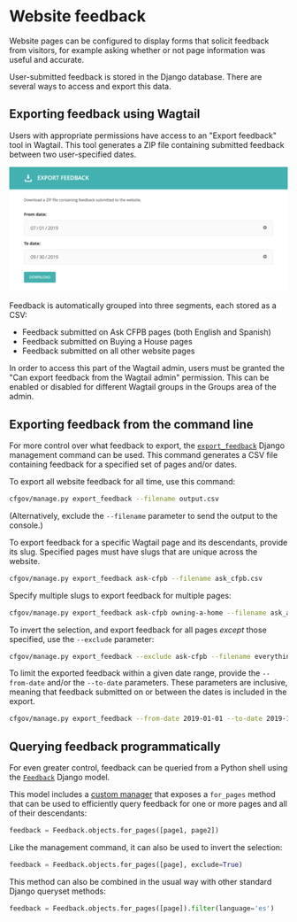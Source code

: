 # Website feedback

Website pages can be configured to display forms that solicit feedback from
visitors, for example asking whether or not page information was useful and
accurate.

User-submitted feedback is stored in the Django database. There are several
ways to access and export this data.

## Exporting feedback using Wagtail

Users with appropriate permissions have access to an "Export feedback" tool
in Wagtail. This tool generates a ZIP file containing submitted feedback
between two user-specified dates.

![Screenshot of the Wagtail tool for exporting feedback](img/export-feedback.png)

Feedback is automatically grouped into three segments, each stored as a CSV:

- Feedback submitted on Ask CFPB pages (both English and Spanish)
- Feedback submitted on Buying a House pages
- Feedback submitted on all other website pages

In order to access this part of the Wagtail admin, users must be granted the
"Can export feedback from the Wagtail admin" permission. This can be enabled
or disabled for different Wagtail groups in the Groups area of the admin.

## Exporting feedback from the command line

For more control over what feedback to export, the
[`export_feedback`](https://github.com/cfpb/consumerfinance.gov/blob/master/cfgov/v1/management/commands/export_feedback.py)
Django management command can be used. This command generates a CSV file
containing feedback for a specified set of pages and/or dates.

To export all website feedback for all time, use this command:

```sh
cfgov/manage.py export_feedback --filename output.csv
```

(Alternatively, exclude the `--filename` parameter to send the output to the
console.)

To export feedback for a specific Wagtail page and its descendants, provide its
slug. Specified pages must have slugs that are unique across the website.

```sh
cfgov/manage.py export_feedback ask-cfpb --filename ask_cfpb.csv
```

Specify multiple slugs to export feedback for multiple pages:

```sh
cfgov/manage.py export_feedback ask-cfpb owning-a-home --filename ask_and_bah.csv
```

To invert the selection, and export feedback for all pages _except_ those
specified, use the `--exclude` parameter:

```sh
cfgov/manage.py export_feedback --exclude ask-cfpb --filename everything_except_ask.csv
```

To limit the exported feedback within a given date range, provide the
`--from-date` and/or the `--to-date` parameters. These parameters are
inclusive, meaning that feedback submitted on or between the dates is included
in the export.

```sh
cfgov/manage.py export_feedback --from-date 2019-01-01 --to-date 2019-12-31 --filename 2019.csv
```

## Querying feedback programmatically

For even greater control, feedback can be queried from a Python shell using the
[`Feedback`](https://github.com/cfpb/consumerfinance.gov/blob/master/cfgov/v1/models/feedback.py)
Django model.

This model includes a
[custom manager](https://docs.djangoproject.com/en/1.11/topics/db/managers/#custom-managers)
that exposes a `for_pages` method that can be used to efficiently query
feedback for one or more pages and all of their descendants:

```py
feedback = Feedback.objects.for_pages([page1, page2])
```

Like the management command, it can also be used to invert the selection:

```py
feedback = Feedback.objects.for_pages([page], exclude=True)
```

This method can also be combined in the usual way with other standard Django
queryset methods:

```py
feedback = Feedback.objects.for_pages([page]).filter(language='es')
```

